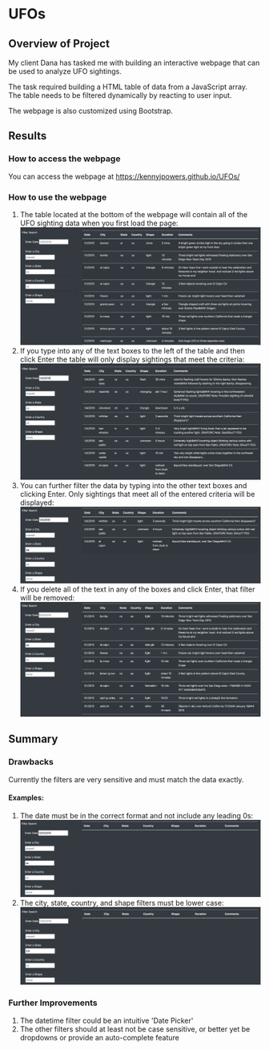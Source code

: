 # UFOs

## Overview of Project
My client Dana has tasked me with building an interactive webpage that can be used to analyze UFO sightings.

The task required building a HTML table of data from a JavaScript array. The table needs to be filtered dynamically by reacting to user input.

The webpage is also customized using Bootstrap.


## Results

### How to access the webpage
You can access the webpage at https://kennyjpowers.github.io/UFOs/


### How to use the webpage
1. The table located at the bottom of the webpage will contain all of the UFO sighting data when you first load the page:
![initial table](Resources/initial.png)
2. If you type into any of the text boxes to the left of the table and then click Enter the table will only display sightings that meet the criteria:
![first filter](Resources/first_filter.png)
3. You can further filter the data by typing into the other text boxes and clicking Enter. Only sightings that meet all of the entered criteria will be displayed:
![second filter](Resources/second_filter.png)
4. If you delete all of the text in any of the boxes and click Enter, that filter will be removed:
![remove first filter](Resources/remove_first_filter.png)


## Summary
### Drawbacks
Currently the filters are very sensitive and must match the data exactly.

#### Examples:
1. The date must be in the correct format and not include any leading 0s:
![bad filter](Resources/bad_filter.png)
2. The city, state, country, and shape filters must be lower case:
![bad filter 2](Resources/bad_filter2.png)

### Further Improvements
1. The datetime filter could be an intuitive 'Date Picker'
3. The other filters should at least not be case sensitive, or better yet be dropdowns or provide an auto-complete feature
